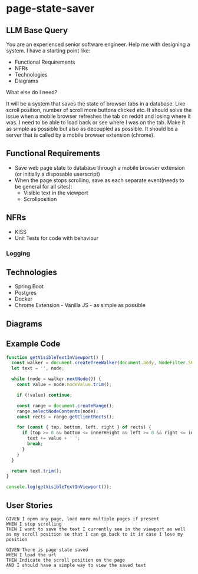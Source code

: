 # page-state-saver

## LLM Base Query

You are an experienced senior software engineer. Help me with designing a system. I have a starting point like:

- Functional Requirements
- NFRs
- Technologies
- Diagrams

What else do I need?

It will be a system that saves the state of browser tabs in a database. Like scroll position, number of scroll more buttons clicked etc. It should solve the issue when a mobile browser refreshes the tab on reddit and losing where it was. I need to be able to load back or see where I was on the tab. Make it as simple as possible but also as decoupled as possible. It should be a server that is called by a mobile browser extension (chrome). 

## Functional Requirements
- Save web page state to database through a mobile browser extension (or initially a disposable userscript)
- When the page stops scrolling, save as each separate event(needs to be general for all sites):
  - Visible text in the viewport
  - Scrollposition
## NFRs
- KISS
- Unit Tests for code with behaviour
### Logging
## Technologies
- Spring Boot
- Postgres
- Docker
- Chrome Extension - Vanilla JS - as simple as possible
## Diagrams


## Example Code

```js
function getVisibleTextInViewport() {
  const walker = document.createTreeWalker(document.body, NodeFilter.SHOW_TEXT);
  let text = '', node;

  while (node = walker.nextNode()) {
    const value = node.nodeValue.trim();

    if (!value) continue;

    const range = document.createRange();
    range.selectNodeContents(node);
    const rects = range.getClientRects();

    for (const { top, bottom, left, right } of rects) {
      if (top >= 0 && bottom <= innerHeight && left >= 0 && right <= innerWidth) {
        text += value + ' ';
        break;
      }
    }
  }

  return text.trim();
}

console.log(getVisibleTextInViewport());
```

## User Stories

```
GIVEN I open any page, load more multiple pages if present
WHEN I stop scrolling
THEN I want to save the text I currently see in the viewport as well as my scroll position so that I can go back to it in case I lose my position

GIVEN There is page state saved
WHEN I load the url
THEN Indicate the scroll position on the page
AND I should have a simple way to view the saved text
```
